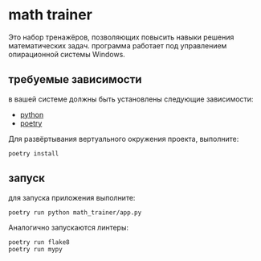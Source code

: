 # math trainer
Это набор тренажёров, позволяющих повысить навыки решения математических задач. 
программа работает под управлением опирационной системы Windows. 

## требуемые зависимости
в вашей системе должны быть установлены следующие зависимости:
- [python](https://www.python.org/)
- [poetry](https://python-poetry.org/)

Для развёртывания вертуального окружения проекта, выполните:
```
poetry install
```



## запуск
для запуска приложения выполните:
```
poetry run python math_trainer/app.py
```

Аналогично запускаются линтеры:
```
poetry run flake8
poetry run mypy
```
